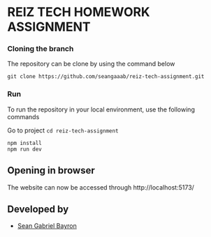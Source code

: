 # REIZ TECH HOMEWORK ASSIGNMENT


### Cloning the branch
The repository can be clone by using the command below

```shell
git clone https://github.com/seangaaab/reiz-tech-assignment.git
```

### Run
To run the repository in your local environment, use the following commands

Go to project `cd reiz-tech-assignment`
```shell
npm install
npm run dev
```

## Opening in browser
The website can now be accessed through http://localhost:5173/

## Developed by
- [Sean Gabriel Bayron](https://github.com/seangaaab)
